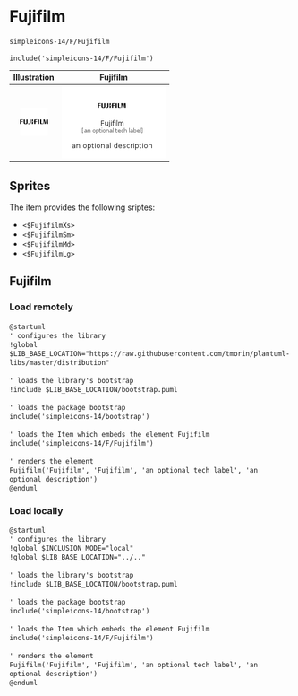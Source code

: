 # Fujifilm


```text
simpleicons-14/F/Fujifilm
```

```text
include('simpleicons-14/F/Fujifilm')
```



| Illustration | Fujifilm |
| :---: | :---: |
| ![illustration for Illustration](../../simpleicons-14/F/Fujifilm.png) | ![illustration for Fujifilm](../../simpleicons-14/F/Fujifilm.Local.png) |



## Sprites
The item provides the following sriptes:

- `<$FujifilmXs>`
- `<$FujifilmSm>`
- `<$FujifilmMd>`
- `<$FujifilmLg>`





## Fujifilm

### Load remotely
```plantuml
@startuml
' configures the library
!global $LIB_BASE_LOCATION="https://raw.githubusercontent.com/tmorin/plantuml-libs/master/distribution"

' loads the library's bootstrap
!include $LIB_BASE_LOCATION/bootstrap.puml

' loads the package bootstrap
include('simpleicons-14/bootstrap')

' loads the Item which embeds the element Fujifilm
include('simpleicons-14/F/Fujifilm')

' renders the element
Fujifilm('Fujifilm', 'Fujifilm', 'an optional tech label', 'an optional description')
@enduml
```

### Load locally
```plantuml
@startuml
' configures the library
!global $INCLUSION_MODE="local"
!global $LIB_BASE_LOCATION="../.."

' loads the library's bootstrap
!include $LIB_BASE_LOCATION/bootstrap.puml

' loads the package bootstrap
include('simpleicons-14/bootstrap')

' loads the Item which embeds the element Fujifilm
include('simpleicons-14/F/Fujifilm')

' renders the element
Fujifilm('Fujifilm', 'Fujifilm', 'an optional tech label', 'an optional description')
@enduml
```

